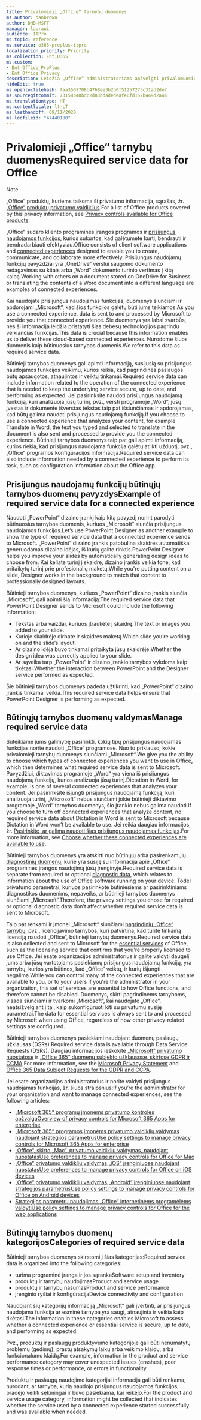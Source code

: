 ```yaml
---
title: Privalomieji „Office“ tarnybų duomenys
ms.author: danbrown
author: DHB-MSFT
manager: laurawi
audience: ITPro
ms.topic: reference
ms.service: o365-proplus-itpro
localization_priority: Priority
ms.collection: Ent_O365
ms.custom:
- Ent_Office_ProPlus
- Ent_Office_Privacy
description: Leidžia „Office“ administratoriams apžvelgti privalomuosius tarnybų duomenis, kurie renkami apie „Office“ prijungtąsias funkcijas.
hideEdit: true
ms.openlocfilehash: faa3507708b4768ee3b2b0f51257273c31ad2de7
ms.sourcegitcommit: 73158b40bdc2d83bdadedeafe0fd152b449d2a44
ms.translationtype: HT
ms.contentlocale: lt-LT
ms.lasthandoff: 09/11/2020
ms.locfileid: "47440180"
---
```

# <a name="required-service-data-for-office"></a><span data-ttu-id="632eb-103">Privalomieji „Office“ tarnybų duomenys</span><span class="sxs-lookup"><span data-stu-id="632eb-103">Required service data for Office</span></span>

> [!NOTE]
> <span data-ttu-id="632eb-104">„Office“ produktų, kuriems taikoma ši privatumo informacija, sąrašas, žr. [„Office“ produktų privatumo valdiklius](products-versions-privacy-controls.md).</span><span class="sxs-lookup"><span data-stu-id="632eb-104">For a list of Office products covered by this privacy information, see [Privacy controls available for Office products](products-versions-privacy-controls.md).</span></span>

<span data-ttu-id="632eb-105">„Office“ sudaro kliento programinės įrangos programos ir [prisijungus naudojamos funkcijos](connected-experiences.md), kurios sukurtos, kad galėtumėte kurti, bendrauti ir bendradarbiauti efektyviau.</span><span class="sxs-lookup"><span data-stu-id="632eb-105">Office consists of client software applications and [connected experiences](connected-experiences.md) designed to enable you to create, communicate, and collaborate more effectively.</span></span> <span data-ttu-id="632eb-106">Prisijungus naudojamų funkcijų pavyzdžiai yra „OneDrive“ verslui saugomo dokumento redagavimas su kitais arba „Word“ dokumento turinio vertimas į kitą kalbą.</span><span class="sxs-lookup"><span data-stu-id="632eb-106">Working with others on a document stored on OneDrive for Business or translating the contents of a Word document into a different language are examples of connected experiences.</span></span>

<span data-ttu-id="632eb-107">Kai naudojate prisijungus naudojamas funkcijas, duomenys siunčiami ir apdorojami „Microsoft“, kad šios funkcijos galėtų būti jums teikiamos.</span><span class="sxs-lookup"><span data-stu-id="632eb-107">As you use a connected experience, data is sent to and processed by Microsoft to provide you that connected experience.</span></span> <span data-ttu-id="632eb-108">Šie duomenys yra labai svarbūs, nes ši informacija leidžia pristatyti šias debesų technologijos pagrindu veikiančias funkcijas.</span><span class="sxs-lookup"><span data-stu-id="632eb-108">This data is crucial because this information enables us to deliver these cloud-based connected experiences.</span></span> <span data-ttu-id="632eb-109">Nurodome šiuos duomenis kaip būtinuosius tarnybos duomenis.</span><span class="sxs-lookup"><span data-stu-id="632eb-109">We refer to this data as required service data.</span></span>

<span data-ttu-id="632eb-110">Būtinieji tarnybos duomenys gali apimti informaciją, susijusią su prisijungus naudojamos funkcijos veikimu, kurios reikia, kad pagrindinės paslaugos būtų apsaugotos, atnaujintos ir veiktų tinkamai.</span><span class="sxs-lookup"><span data-stu-id="632eb-110">Required service data can include information related to the operation of the connected experience that is needed to keep the underlying service secure, up to date, and performing as expected.</span></span> <span data-ttu-id="632eb-111">Jei pasirinksite naudoti prisijungus naudojamą funkciją, kuri analizuoja jūsų turinį, pvz., versti programoje „Word“, jūsų įvestas ir dokumente išverstas tekstas taip pat išsiunčiamas ir apdorojamas, kad būtų galima naudoti prisijungus naudojamą funkciją.</span><span class="sxs-lookup"><span data-stu-id="632eb-111">If you choose to use a connected experience that analyzes your content, for example Translate in Word, the text you typed and selected to translate in the document is also sent and processed to provide you the connected experience.</span></span> <span data-ttu-id="632eb-112">Būtinieji tarnybos duomenys taip pat gali apimti informaciją, kurios riekia, kad prisijungus naudojama funkcija galėtų atlikti užduotį, pvz., „Office“ programos konfigūracijos informacija.</span><span class="sxs-lookup"><span data-stu-id="632eb-112">Required service data can also include information needed by a connected experience to perform its task, such as configuration information about the Office app.</span></span>

## <a name="example-of-required-service-data-for-a-connected-experience"></a><span data-ttu-id="632eb-113">Prisijungus naudojamų funkcijų būtinųjų tarnybos duomenų pavyzdys</span><span class="sxs-lookup"><span data-stu-id="632eb-113">Example of required service data for a connected experience</span></span>

<span data-ttu-id="632eb-114">Naudoti „PowerPoint“ dizaino įrankį kaip kitą pavyzdį norint parodyti būtinuosius tarnybos duomenis, kuriuos „Microsoft“ siunčia prisijungus naudojamos funkcijos.</span><span class="sxs-lookup"><span data-stu-id="632eb-114">Let’s use PowerPoint Designer as another example to show the type of required service data that a connected experience sends to Microsoft.</span></span> <span data-ttu-id="632eb-115">„PowerPoint“ dizaino įrankis patobulina skaidres automatiškai generuodamas dizaino idėjas, iš kurių galite rinktis.</span><span class="sxs-lookup"><span data-stu-id="632eb-115">PowerPoint Designer helps you improve your slides by automatically generating design ideas to choose from.</span></span> <span data-ttu-id="632eb-116">Kai keliate turinį į skaidrę, dizaino įrankis veikia fone, kad pritaikytų turinį prie profesionalių maketų.</span><span class="sxs-lookup"><span data-stu-id="632eb-116">While you're putting content on a slide, Designer works in the background to match that content to professionally designed layouts.</span></span>

<span data-ttu-id="632eb-117">Būtinieji tarnybos duomenys, kuriuos „PowerPoint“ dizaino įrankis siunčia „Microsoft“, gali apimti šią informaciją:</span><span class="sxs-lookup"><span data-stu-id="632eb-117">The required service data that PowerPoint Designer sends to Microsoft could include the following information:</span></span>
- <span data-ttu-id="632eb-118">Tekstas arba vaizdai, kuriuos įtraukėte į skaidrę.</span><span class="sxs-lookup"><span data-stu-id="632eb-118">The text or images you added to your slide.</span></span>
- <span data-ttu-id="632eb-119">Kurioje skaidrėje dirbate ir skaidrės maketą.</span><span class="sxs-lookup"><span data-stu-id="632eb-119">Which slide you’re working on and the slide’s layout.</span></span>
- <span data-ttu-id="632eb-120">Ar dizaino idėja buvo tinkamai pritaikyta jūsų skaidrėje.</span><span class="sxs-lookup"><span data-stu-id="632eb-120">Whether the design idea was correctly applied to your slide.</span></span>
- <span data-ttu-id="632eb-121">Ar sąveika tarp „PowerPoint“ ir dizaino įrankio tarnybos vykdoma kaip tikėtasi.</span><span class="sxs-lookup"><span data-stu-id="632eb-121">Whether the interaction between PowerPoint and the Designer service performed as expected.</span></span>

<span data-ttu-id="632eb-122">Šie būtinieji tarnybos duomenys padeda užtikrinti, kad „PowerPoint“ dizaino įrankis tinkamai veikia.</span><span class="sxs-lookup"><span data-stu-id="632eb-122">This required service data helps ensure that PowerPoint Designer is performing as expected.</span></span>

## <a name="manage-required-service-data"></a><span data-ttu-id="632eb-123">Būtinųjų tarnybos duomenų valdymas</span><span class="sxs-lookup"><span data-stu-id="632eb-123">Manage required service data</span></span>

<span data-ttu-id="632eb-124">Suteikiame jums galimybę pasirinkti, kokių tipų prisijungus naudojamas funkcijas norite naudoti „Office“ programose. Nuo to priklauso, kokie privalomieji tarnybų duomenys siunčiami „Microsoft“.</span><span class="sxs-lookup"><span data-stu-id="632eb-124">We give you the ability to choose which types of connected experiences you want to use in Office, which then determines what required service data is sent to Microsoft.</span></span> <span data-ttu-id="632eb-125">Pavyzdžiui, diktavimas programoje „Word“ yra viena iš prisijungus naudojamų funkcijų, kurios analizuoja jūsų turinį.</span><span class="sxs-lookup"><span data-stu-id="632eb-125">Dictation in Word, for example, is one of several connected experiences that analyzes your content.</span></span> <span data-ttu-id="632eb-126">Jei pasirinksite išjungti prisijungus naudojamą funkciją, kuri analizuoja turinį, „Microsoft“ nebus siunčiami jokie būtinieji diktavimo programoje „Word“ tarnybos duomenys, šio įrankio nebus galima naudoti.</span><span class="sxs-lookup"><span data-stu-id="632eb-126">If you choose to turn off connected experiences that analyze content, no required service data about Dictation in Word is sent to Microsoft because Dictation in Word won’t be available to use.</span></span> <span data-ttu-id="632eb-127">Jei reikia daugiau informacijos, žr. [Pasirinkite, ar galima naudoti šias prisijungus naudojamas funkcijas](connected-experiences.md#choose-whether-these-connected-experiences-are-available-to-use).</span><span class="sxs-lookup"><span data-stu-id="632eb-127">For more information, see [Choose whether these connected experiences are available to use](connected-experiences.md#choose-whether-these-connected-experiences-are-available-to-use).</span></span>

<span data-ttu-id="632eb-128">Būtinieji tarnybos duomenys yra atskirti nuo būtinųjų arba pasirenkamųjų [diagnostinių duomenų](overview-privacy-controls.md#diagnostic-data-sent-from-microsoft-365-apps-for-enterprise-to-microsoft), kurie yra susiję su informacija apie „Office“ programinės įrangos naudojimą jūsų įrenginyje.</span><span class="sxs-lookup"><span data-stu-id="632eb-128">Required service data is separate from required or optional [diagnostic data](overview-privacy-controls.md#diagnostic-data-sent-from-microsoft-365-apps-for-enterprise-to-microsoft), which relates to information about the use of Office software running on your device.</span></span> <span data-ttu-id="632eb-129">Todėl privatumo parametrai, kuriuos pasirinkote būtiniesiems ar pasirinktiniams diagnostikos duomenims, nepaveiks, ar būtinieji tarnybos duomenys siunčiami „Microsoft“.</span><span class="sxs-lookup"><span data-stu-id="632eb-129">Therefore, the privacy settings you chose for required or optional diagnostic data don’t affect whether required service data is sent to Microsoft.</span></span>

<span data-ttu-id="632eb-130">Taip pat renkami ir įmonei „Microsoft“ siunčiami [pagrindinių „Office“ tarnybų](essential-services.md), pvz., licencijavimo tarnybos, kuri patvirtina, kad turite tinkamą licenciją naudoti „Office“, būtinieji tarnybų duomenys.</span><span class="sxs-lookup"><span data-stu-id="632eb-130">Required service data is also collected and sent to Microsoft for the [essential services](essential-services.md) of Office, such as the licensing service that confirms that you're properly licensed to use Office.</span></span> <span data-ttu-id="632eb-131">Jei esate organizacijos administratorius ir galite valdyti daugelį jums arba jūsų vartotojams pasiekiamų prisijungus naudojamų funkcijų, yra tarnybų, kurios yra būtinos, kad „Office“ veiktų, ir kurių išjungti negalima.</span><span class="sxs-lookup"><span data-stu-id="632eb-131">While you can control many of the connected experiences that are available to you, or to your users if you're the administrator in your organization, this set of services are essential to how Office functions, and therefore cannot be disabled.</span></span> <span data-ttu-id="632eb-132">Duomenys, skirti pagrindinėms tarnyboms, visada siunčiami ir tvarkomi „Microsoft“, kai naudojate „Office“, neatsižvelgiant į tai, kaip sukonfigūruoti kiti su privatumu susiję parametrai.</span><span class="sxs-lookup"><span data-stu-id="632eb-132">The data for essential services is always sent to and processed by Microsoft when using Office, regardless of how other privacy-related settings are configured.</span></span>

<span data-ttu-id="632eb-133">Būtinieji tarnybos duomenys pasiekiami naudojant duomenų paslaugų užklausas (DSRs).</span><span class="sxs-lookup"><span data-stu-id="632eb-133">Required service data is available through Data Service Requests (DSRs).</span></span> <span data-ttu-id="632eb-134">Daugiau informacijos ieškokite [„Microsoft" privatumo nuostatose](https://privacy.microsoft.com/privacystatement) ir [„Office 365“ duomenų subjekto užklausose, skirtose GDPR ir CCMA](https://docs.microsoft.com/microsoft-365/compliance/gdpr-dsr-office365).</span><span class="sxs-lookup"><span data-stu-id="632eb-134">For more information, see the [Microsoft Privacy Statement](https://privacy.microsoft.com/privacystatement) and [Office 365 Data Subject Requests for the GDPR and CCPA](https://docs.microsoft.com/microsoft-365/compliance/gdpr-dsr-office365).</span></span>

<span data-ttu-id="632eb-135">Jei esate organizacijos administratorius ir norite valdyti prisijungus naudojamas funkcijas, žr. šiuos straipsnius:</span><span class="sxs-lookup"><span data-stu-id="632eb-135">If you’re the administrator for your organization and want to manage connected experiences, see the following articles:</span></span>

- [<span data-ttu-id="632eb-136">„Microsoft 365“ programų įmonėms privatumo kontrolės apžvalga</span><span class="sxs-lookup"><span data-stu-id="632eb-136">Overview of privacy controls for Microsoft 365 Apps for enterprise</span></span>](overview-privacy-controls.md)
- [<span data-ttu-id="632eb-137">„Microsoft 365“ programos įmonėms privatumo valdiklių valdymas naudojant strategijos parametrus</span><span class="sxs-lookup"><span data-stu-id="632eb-137">Use policy settings to manage privacy controls for Microsoft 365 Apps for enterprise</span></span>](manage-privacy-controls.md)
- [<span data-ttu-id="632eb-138">„Office“, skirto „Mac“, privatumo valdiklių valdymas, naudojant nuostatas</span><span class="sxs-lookup"><span data-stu-id="632eb-138">Use preferences to manage privacy controls for Office for Mac</span></span>](mac-privacy-preferences.md)
- [<span data-ttu-id="632eb-139">„Office“ privatumo valdiklių valdymas „iOS“ įrenginiuose naudojant nuostatas</span><span class="sxs-lookup"><span data-stu-id="632eb-139">Use preferences to manage privacy controls for Office on iOS devices</span></span>](ios-privacy-preferences.md)
- [<span data-ttu-id="632eb-140">„Office“ privatumo valdiklių valdymas „Android“ įrenginiuose naudojant strategijos parametrus</span><span class="sxs-lookup"><span data-stu-id="632eb-140">Use policy settings to manage privacy controls for Office on Android devices</span></span>](android-privacy-controls.md)
- [<span data-ttu-id="632eb-141">Strategijos parametrų naudojimas „Office“ internetinėms programėlėms valdyti</span><span class="sxs-lookup"><span data-stu-id="632eb-141">Use policy settings to manage privacy controls for Office for the web applications</span></span>](office-web-privacy-controls.md)

## <a name="categories-of-required-service-data"></a><span data-ttu-id="632eb-142">Būtinųjų tarnybos duomenų kategorijos</span><span class="sxs-lookup"><span data-stu-id="632eb-142">Categories of required service data</span></span>

<span data-ttu-id="632eb-143">Būtinieji tarnybos duomenys skirstomi į šias kategorijas:</span><span class="sxs-lookup"><span data-stu-id="632eb-143">Required service data is organized into the following categories:</span></span>

- <span data-ttu-id="632eb-144">turima programinė įranga ir jos sąranka</span><span class="sxs-lookup"><span data-stu-id="632eb-144">Software setup and inventory</span></span>
- <span data-ttu-id="632eb-145">produktų ir tarnybų naudojimas</span><span class="sxs-lookup"><span data-stu-id="632eb-145">Product and service usage</span></span>
- <span data-ttu-id="632eb-146">produktų ir tarnybų našumas</span><span class="sxs-lookup"><span data-stu-id="632eb-146">Product and service performance</span></span>
- <span data-ttu-id="632eb-147">įrenginio ryšiai ir konfigūracija</span><span class="sxs-lookup"><span data-stu-id="632eb-147">Device connectivity and configuration</span></span>

<span data-ttu-id="632eb-148">Naudojant šių kategorijų informaciją „Microsoft“ gali įvertinti, ar prisijungus naudojama funkcija ar esminė tarnyba yra saugi, atnaujinta ir veikia kaip tikėtasi.</span><span class="sxs-lookup"><span data-stu-id="632eb-148">The information in these categories enables Microsoft to assess whether a connected experience or essential service is secure, up to date, and performing as expected.</span></span>

<span data-ttu-id="632eb-149">Pvz., produktų ir paslaugų produktyvumo kategorijoje gali būti nenumatytų problemų (gedimų), prastų atsakymų laikų arba veikimo klaidų, arba funkcionalumo klaidų.</span><span class="sxs-lookup"><span data-stu-id="632eb-149">For example, information in the product and service performance category may cover unexpected issues (crashes), poor response times or performance, or errors in functionality.</span></span>

<span data-ttu-id="632eb-150">Produktų ir paslaugų naudojimo kategorijai informacija gali būti renkama, nurodant, ar tarnyba, kurią naudojo prisijungus naudojamos funkcijos, pradėjo veikti sėkmingai ir buvo pasiekiama, kai reikėjo.</span><span class="sxs-lookup"><span data-stu-id="632eb-150">For the product and service usage category, information might be collected that indicates whether the service used by a connected experience started successfully and was available when needed.</span></span>